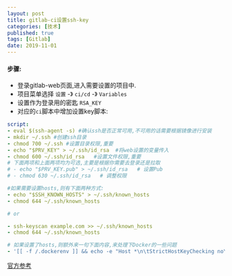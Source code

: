 ```yaml
---
layout: post
title: gitlab-ci设置ssh-key
categories: [技术]
published: true
tags: [Gitlab]
date: 2019-11-01
---
```


#### 步骤:
* 登录gitlab-web页面,进入需要设置的项目中.
* 项目菜单选择 `设置` -》 `ci/cd` -》 `Variables`
* 设置作为登录用的密匙 `RSA_KEY`
* 对应的`ci`脚本中增加设置key脚本:

~~~yaml
script:
- eval $(ssh-agent -s) #确认ssh是否正常可用,不可用的话需要根据镜像进行安装
- mkdir ~/.ssh #创建ssh目录
- chmod 700 ~/.ssh #设置目录权限,重要
- echo "$PRV_KEY" > ~/.ssh/id_rsa  #将web设置的变量传入
- chmod 600 ~/.ssh/id_rsa   #设置文件权限,重要
# 下面两项和上面两项均为可选,主要是根据你需要去登录还是拉取
# - echo "$PRV_KEY.pub" > ~/.ssh/id_rsa   # 设置Pub
# - chmod 630 ~/.ssh/id_rsa   # 调整权限

#如果需要设置hosts,则有下面两种方式:
- echo "$SSH_KNOWN_HOSTS" > ~/.ssh/known_hosts
- chmod 644 ~/.ssh/known_hosts

# or

- ssh-keyscan example.com >> ~/.ssh/known_hosts
- chmod 644 ~/.ssh/known_hosts

# 如果设置了hosts,则额外来一句下面内容,来处理下Docker的一些问题
- '[[ -f /.dockerenv ]] && echo -e "Host *\n\tStrictHostKeyChecking no\n\n" > ~/.ssh/config'
~~~

[官方参考](https://docs.gitlab.com/ee/ci/ssh_keys/)